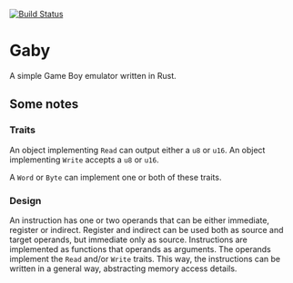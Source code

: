 [![Build Status](https://travis-ci.com/hmarthinsen/gaby.svg?branch=master)](https://travis-ci.com/hmarthinsen/gaby)

# Gaby
A simple Game Boy emulator written in Rust.

## Some notes

### Traits

An object implementing `Read` can output either a `u8` or `u16`.
An object implementing `Write` accepts a `u8` or `u16`.

A `Word` or `Byte` can implement one or both of these traits.

### Design

An instruction has one or two operands that can be either immediate, register or indirect.
Register and indirect can be used both as source and target operands, but immediate only as source.
Instructions are implemented as functions that operands as arguments.
The operands implement the `Read` and/or `Write` traits.
This way, the instructions can be written in a general way, abstracting memory access details.

